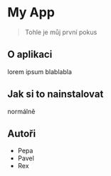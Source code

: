 # My App
> Tohle je můj první pokus

## O aplikaci

lorem ipsum blablabla

## Jak si to nainstalovat

normálně

## Autoři

* Pepa
* Pavel
* Rex
